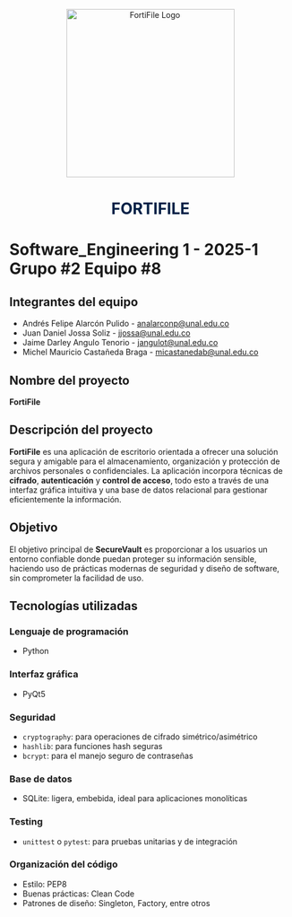 <p align="center">
  <img src="https://github.com/user-attachments/assets/df009338-ea3e-4e99-bbd7-bb4e2b44d965" width="300" alt="FortiFile Logo"><br>
</p>

<h1 align="center">
  <strong><span style="color:#002147">FORTIFILE</span></strong>
</h1>

# Software_Engineering 1 - 2025-1 Grupo #2 Equipo #8

## Integrantes del equipo

- Andrés Felipe Alarcón Pulido - analarconp@unal.edu.co
- Juan Daniel Jossa Soliz - jjossa@unal.edu.co
- Jaime Darley Angulo Tenorio - jangulot@unal.edu.co
- Michel Mauricio Castañeda Braga - micastanedab@unal.edu.co


## Nombre del proyecto  
**FortiFile**

## Descripción del proyecto  
**FortiFile** es una aplicación de escritorio orientada a ofrecer una solución segura y amigable para el almacenamiento, organización y protección de archivos personales o confidenciales. La aplicación incorpora técnicas de **cifrado**, **autenticación** y **control de acceso**, todo esto a través de una interfaz gráfica intuitiva y una base de datos relacional para gestionar eficientemente la información.

## Objetivo  
El objetivo principal de **SecureVault** es proporcionar a los usuarios un entorno confiable donde puedan proteger su información sensible, haciendo uso de prácticas modernas de seguridad y diseño de software, sin comprometer la facilidad de uso.

## Tecnologías utilizadas

### Lenguaje de programación
- Python

### Interfaz gráfica
- PyQt5

### Seguridad
- `cryptography`: para operaciones de cifrado simétrico/asimétrico  
- `hashlib`: para funciones hash seguras  
- `bcrypt`: para el manejo seguro de contraseñas  

### Base de datos
- SQLite: ligera, embebida, ideal para aplicaciones monolíticas  

### Testing
- `unittest` o `pytest`: para pruebas unitarias y de integración  

### Organización del código
- Estilo: PEP8  
- Buenas prácticas: Clean Code  
- Patrones de diseño: Singleton, Factory, entre otros
